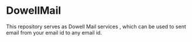 # DowellMail
This repository serves as Dowell Mail services , which can be used to sent email from your email id to any email id. 
